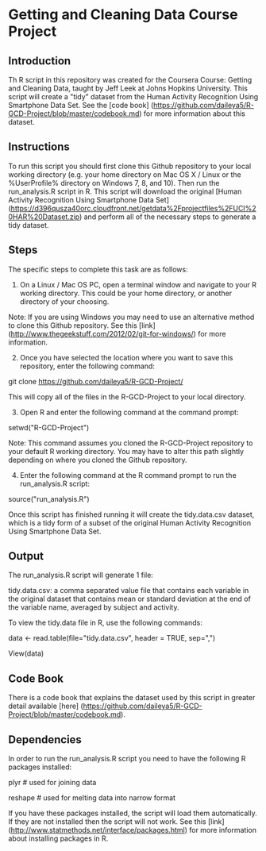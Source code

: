 # Getting and Cleaning Data Course Project

## Introduction
Th R script in this repository was created for the Coursera Course: Getting and Cleaning Data, taught by Jeff Leek at Johns Hopkins University. This script will create a "tidy" dataset from the Human Activity Recognition Using Smartphone Data Set. See the [code book] (https://github.com/daileya5/R-GCD-Project/blob/master/codebook.md) for more information about this dataset. 



## Instructions
To run this script you should first clone this Github repository to your local working directory (e.g. your home directory on Mac OS X / Linux or the %UserProfile% directory on Windows 7, 8, and 10). Then run the run_analysis.R script in R. This script will download the original [Human Activity Recognition Using Smartphone Data Set] (https://d396qusza40orc.cloudfront.net/getdata%2Fprojectfiles%2FUCI%20HAR%20Dataset.zip) and perform all of the necessary steps to generate a tidy dataset. 

## Steps
The specific steps to complete this task are as follows:

  1. On a Linux / Mac OS PC, open a terminal window and navigate to your R working directory. This could be your home directory, or     another directory of your choosing. 

  Note: If you are using Windows you may need to use an alternative method to clone this Github repository. See this [link] (http://www.thegeekstuff.com/2012/02/git-for-windows/) for more information. 

  2. Once you have selected the location where you want to save this repository, enter the following command:

  git clone https://github.com/daileya5/R-GCD-Project/

  This will copy all of the files in the R-GCD-Project to your local directory.

  3. Open R and enter the following command at the command prompt:

  setwd("R-GCD-Project")

  Note: This command assumes you cloned the R-GCD-Project repository to your default R working directory. You may have to alter this path slightly depending on where you cloned the Github repository. 

  4. Enter the following command at the R command prompt to run the run_analysis.R script:

  source("run_analysis.R")

  Once this script has finished running it will create the tidy.data.csv dataset, which is a tidy form of a subset of the original Human Activity Recognition Using Smartphone Data Set.


## Output
The run_analysis.R script will generate 1 file:

  tidy.data.csv: a comma separated value file that contains each variable in the original dataset that contains mean or standard deviation at the end of the variable name, averaged by subject and activity. 

To view the tidy.data file in R, use the following commands:

  data <- read.table(file="tidy.data.csv", header = TRUE, sep=",")
  
  View(data)


## Code Book

There is a code book that explains the dataset used by this script in greater detail available [here] (https://github.com/daileya5/R-GCD-Project/blob/master/codebook.md).


## Dependencies

In order to run the run_analysis.R script you need to have the following R packages installed:

plyr  # used for joining data

reshape  # used for melting data into narrow format

If you have these packages installed, the script will load them automatically. If they are not installed then the script will not work. See this [link] (http://www.statmethods.net/interface/packages.html) for more information about installing packages in R.


